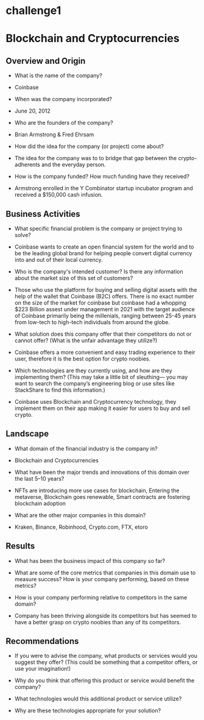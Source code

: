 # challenge1
# Blockchain and Cryptocurrencies

## Overview and Origin

* What is the name of the company?
 - Coinbase

* When was the company incorporated?
- June 20, 2012

* Who are the founders of the company?
- Brian Armstrong & Fred Ehrsam

* How did the idea for the company (or project) come about?
- The idea for the company was to to bridge that gap between the crypto-adherents and the everyday person.

* How is the company funded? How much funding have they received?
- Armstrong enrolled in the Y Combinator startup incubator program and received a $150,000 cash infusion.

## Business Activities

* What specific financial problem is the company or project trying to solve?
- Coinbase wants to create an open financial system for the world and to be the leading global brand for helping people convert digital currency into and out of their local currency.

* Who is the company's intended customer?  Is there any information about the market size of this set of customers?
- Those who use the platform for buying and selling digital assets with the help of the wallet that Coinbase (B2C) offers. There is no exact number on the size of the market for coinbase but coinbase had a whopping $223 Billion assest under management in 2021 with the target audience of Coinbase primarily being the millenials, ranging between 25-45 years from low-tech to high-tech individuals from around the globe.

* What solution does this company offer that their competitors do not or cannot offer? (What is the unfair advantage they utilize?)
- Coinbase offers a more convenient and easy trading experience to their user, therefore it is the best option for crypto noobies. 

* Which technologies are they currently using, and how are they implementing them? (This may take a little bit of sleuthing–– you may want to search the company’s engineering blog or use sites like StackShare to find this information.)
- Coinbase uses Blockchain and Cryptocurrency technology, they implement them on their app making it easier for users to buy and sell crypto.

## Landscape

* What domain of the financial industry is the company in?
- Blockchain and Cryptocurrencies

* What have been the major trends and innovations of this domain over the last 5–10 years?
- NFTs are introducing more use cases for blockchain, Entering the metaverse, Blockchain goes renewable, Smart contracts are fostering blockchain adoption

* What are the other major companies in this domain?
- Kraken, Binance, Robinhood, Crypto.com, FTX, etoro

## Results

* What has been the business impact of this company so far?

* What are some of the core metrics that companies in this domain use to measure success? How is your company performing, based on these metrics?

* How is your company performing relative to competitors in the same domain?
- Company has been thriving alongside its competitors but has seemed to have a better grasp on crypto noobies than any of its competitors.

## Recommendations

* If you were to advise the company, what products or services would you suggest they offer? (This could be something that a competitor offers, or use your imagination!)

* Why do you think that offering this product or service would benefit the company?

* What technologies would this additional product or service utilize?

* Why are these technologies appropriate for your solution?
